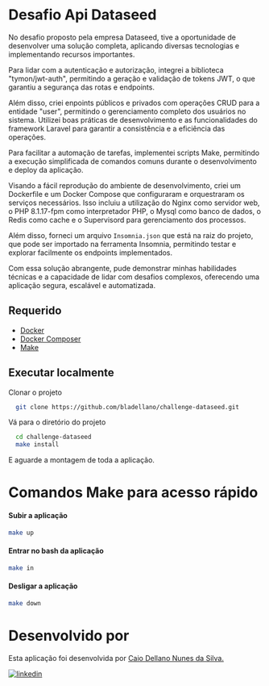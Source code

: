 
# Desafio Api Dataseed

No desafio proposto pela empresa Dataseed, tive a oportunidade de desenvolver uma solução completa, aplicando diversas tecnologias e implementando recursos importantes.

Para lidar com a autenticação e autorização, integrei a biblioteca "tymon/jwt-auth", permitindo a geração e validação de tokens JWT, o que garantiu a segurança das rotas e endpoints.

Além disso, criei enpoints públicos e privados com operações CRUD para a entidade "user", permitindo o gerenciamento completo dos usuários no sistema. Utilizei boas práticas de desenvolvimento e as funcionalidades do framework Laravel para garantir a consistência e a eficiência das operações.

Para facilitar a automação de tarefas, implementei scripts Make, permitindo a execução simplificada de comandos comuns durante o desenvolvimento e deploy da aplicação.

Visando a fácil reprodução do ambiente de desenvolvimento, criei um Dockerfile e um Docker Compose que configuraram e orquestraram os serviços necessários. Isso incluiu a utilização do Nginx como servidor web, o PHP 8.1.17-fpm como interpretador PHP, o Mysql como banco de dados, o Redis como cache e o Supervisord para gerenciamento dos processos.

Além disso, forneci um arquivo `Insomnia.json` que está na raiz do projeto, que pode ser importado na ferramenta Insomnia, permitindo testar e explorar facilmente os endpoints implementados.

Com essa solução abrangente, pude demonstrar minhas habilidades técnicas e a capacidade de lidar com desafios complexos, oferecendo uma aplicação segura, escalável e automatizada.
## Requerido
- [Docker](https://www.docker.com/)
- [Docker Composer](https://docs.docker.com/compose/)
- [Make](https://linuxhint.com/install-use-make-ubuntu/)

## Executar localmente

Clonar o projeto
```bash
  git clone https://github.com/bladellano/challenge-dataseed.git
```

Vá para o diretório do projeto
```bash
  cd challenge-dataseed
  make install
```
E aguarde a montagem de toda a aplicação.

# Comandos Make para acesso rápido

#### Subir a aplicação
```bash
make up
```
#### Entrar no bash da aplicação
```bash
make in
```
#### Desligar a aplicação
```bash
make down
```
# Desenvolvido por

Esta aplicação foi desenvolvida por [Caio Dellano Nunes da Silva.](https://dellanosites.com.br/) 

[![linkedin](https://img.shields.io/badge/linkedin-0A66C2?style=for-the-badge&logo=linkedin&logoColor=white)](https://www.linkedin.com/in/bladellano/)


